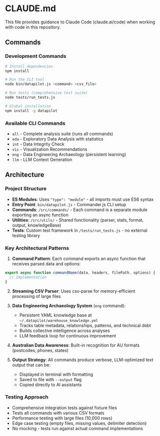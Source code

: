 # CLAUDE.md

This file provides guidance to Claude Code (claude.ai/code) when working with code in this repository.

## Commands

### Development Commands
```bash
# Install dependencies
npm install

# Run the CLI tool
node bin/datapilot.js <command> <csv_file>

# Run tests (comprehensive test suite)
node tests/run_tests.js

# Global installation
npm install -g datapilot
```

### Available CLI Commands
- `all` - Complete analysis suite (runs all commands)
- `eda` - Exploratory Data Analysis with statistics
- `int` - Data Integrity Check
- `vis` - Visualization Recommendations
- `eng` - Data Engineering Archaeology (persistent learning)
- `llm` - LLM Context Generation

## Architecture

### Project Structure
- **ES Modules**: Uses `"type": "module"` - all imports must use ES6 syntax
- **Entry Point**: `bin/datapilot.js` - Commander.js CLI setup
- **Commands**: `/src/commands/` - Each command is a separate module exporting an async function
- **Utilities**: `/src/utils/` - Shared functionality (parser, stats, format, output, knowledgeBase)
- **Tests**: Custom test framework in `/tests/run_tests.js` - no external testing library

### Key Architectural Patterns

1. **Command Pattern**: Each command exports an async function that receives parsed data and options:
```javascript
export async function commandName(data, headers, filePath, options) {
  // Implementation
}
```

2. **Streaming CSV Parser**: Uses csv-parse for memory-efficient processing of large files

3. **Data Engineering Archaeology System** (`eng` command):
   - Persistent YAML knowledge base at `~/.datapilot/warehouse_knowledge.yml`
   - Tracks table metadata, relationships, patterns, and technical debt
   - Builds collective intelligence across analyses
   - LLM feedback loop for continuous improvement

4. **Australian Data Awareness**: Built-in recognition for AU formats (postcodes, phones, states)

5. **Output Strategy**: All commands produce verbose, LLM-optimized text output that can be:
   - Displayed in terminal with formatting
   - Saved to file with `--output` flag
   - Copied directly to AI assistants

### Testing Approach
- Comprehensive integration tests against fixture files
- Tests all commands with various CSV formats
- Performance testing with large files (10,000 rows)
- Edge case testing (empty files, missing values, delimiter detection)
- No mocking - tests run against actual command implementations